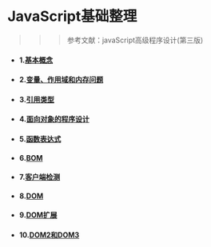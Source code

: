 # JavaScript基础整理

> > > 参考文献：javaScript高级程序设计(第三版)

* #### 1.[基本概念](https://github.com/lorelei47/StudyDiary/blob/master/read/javascript/基本概念.md)

* #### 2.[变量、作用域和内存问题](https://github.com/lorelei47/StudyDiary/blob/master/read/javascript/变量、作用域和内存问题.md)

* #### 3.[引用类型](https://github.com/lorelei47/StudyDiary/blob/master/read/javascript/引用类型.md)

* #### 4.[面向对象的程序设计](https://github.com/lorelei47/StudyDiary/blob/master/read/javascript/面向对象的程序设计.md)

* #### 5.[函数表达式](https://github.com/lorelei47/StudyDiary/blob/master/read/javascript/函数表达式.md)

* #### 6.[BOM](https://github.com/lorelei47/StudyDiary/blob/master/read/javascript/BOM.md)

* #### 7.[客户端检测](https://github.com/lorelei47/StudyDiary/blob/master/read/javascript/客户端检测.md)

* #### 8.[DOM](https://github.com/lorelei47/StudyDiary/blob/master/read/javascript/DOM.md)

* #### 9.[DOM扩展](https://github.com/lorelei47/StudyDiary/blob/master/read/javascript/DOM扩展.md)

* #### 10.[DOM2和DOM3](https://github.com/lorelei47/StudyDiary/blob/master/read/javascript/DOM2和DOM3.md)

